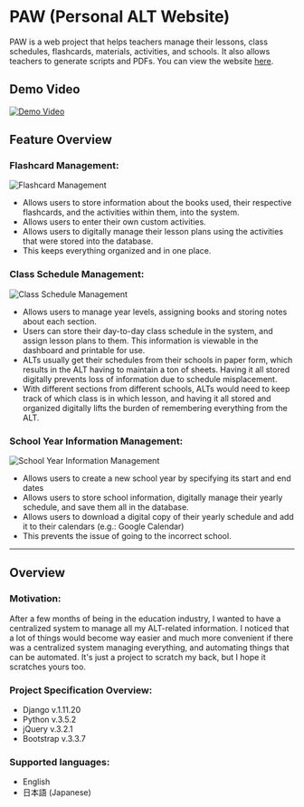 # PAW (Personal ALT Website)

PAW is a web project that helps teachers manage their lessons, class schedules, flashcards, materials, activities, and schools. It also allows teachers to generate scripts and PDFs. You can view the website [here](http://personalaltwebsite.com).
	
## Demo Video

[![Demo Video](https://github.com/kieferyap/personal-alt-website/blob/develop/static/images/readme/video-preview.png)](https://youtu.be/KjuQhT3P6Rk)

## Feature Overview

### Flashcard Management:
![Flashcard Management](https://github.com/kieferyap/personal-alt-website/blob/develop/static/images/readme/flashcards.gif "Flashcard Management")

- Allows users to store information about the books used, their respective flashcards, and the activities within them, into the system.
- Allows users to enter their own custom activities.
- Allows users to digitally manage their lesson plans using the activities that were stored into the database.
- This keeps everything organized and in one place.

### Class Schedule Management:
![Class Schedule Management](https://github.com/kieferyap/personal-alt-website/blob/develop/static/images/readme/schedule.gif "Class Schedule Management")

- Allows users to manage year levels, assigning books and storing notes about each section.
- Users can store their day-to-day class schedule in the system, and assign lesson plans to them. This information is viewable in the dashboard and printable for use.
- ALTs usually get their schedules from their schools in paper form, which results in the ALT having to maintain a ton of sheets. Having it all stored digitally prevents loss of information due to schedule misplacement.
- With different sections from different schools, ALTs would need to keep track of which class is in which lesson, and having it all stored and organized digitally lifts the burden of remembering everything from the ALT.

### School Year Information Management:
![School Year Information Management](https://github.com/kieferyap/personal-alt-website/blob/develop/static/images/readme/schoolyears.gif "School Year Information Management")

- Allows users to create a new school year by specifying its start and end dates
- Allows users to store school information, digitally manage their yearly schedule, and save them all in the database.
- Allows users to download a digital copy of their yearly schedule and add it to their calendars (e.g.: Google Calendar)
- This prevents the issue of going to the incorrect school.

-----------------------

## Overview

### Motivation:

After a few months of being in the education industry, I wanted to have a centralized system to manage all my ALT-related information. I noticed that a lot of things would become way easier and much more convenient if there was a centralized system managing everything, and automating things that can be automated. It's just a project to scratch my back, but I hope it scratches yours too. 

### Project Specification Overview:

- Django v.1.11.20
- Python v.3.5.2
- jQuery v.3.2.1
- Bootstrap v.3.3.7

### Supported languages: 
- English
- 日本語	(Japanese)
